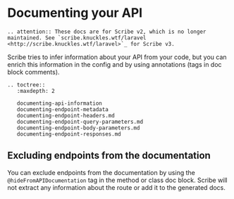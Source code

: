 # Documenting your API

```eval_rst
.. attention:: These docs are for Scribe v2, which is no longer maintained. See `scribe.knuckles.wtf/laravel <http://scribe.knuckles.wtf/laravel>`_ for Scribe v3.
```

Scribe tries to infer information about your API from your code, but you can enrich this information in the config and by using annotations (tags in doc block comments).

```eval_rst
.. toctree::
   :maxdepth: 2

   documenting-api-information
   documenting-endpoint-metadata
   documenting-endpoint-headers.md
   documenting-endpoint-query-parameters.md
   documenting-endpoint-body-parameters.md
   documenting-endpoint-responses.md
```

## Excluding endpoints from the documentation
You can exclude endpoints from the documentation by using the `@hideFromAPIDocumentation` tag in the method or class doc block. Scribe will not extract any information about the route or add it to the generated docs.
